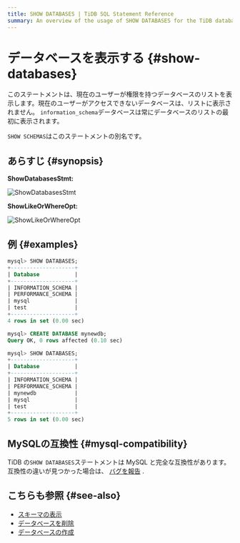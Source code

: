 ```yaml
---
title: SHOW DATABASES | TiDB SQL Statement Reference
summary: An overview of the usage of SHOW DATABASES for the TiDB database.
---
```


# データベースを表示する {#show-databases}

このステートメントは、現在のユーザーが権限を持つデータベースのリストを表示します。現在のユーザーがアクセスできないデータベースは、リストに表示されません。 `information_schema`データベースは常にデータベースのリストの最初に表示されます。

`SHOW SCHEMAS`はこのステートメントの別名です。

## あらすじ {#synopsis}

**ShowDatabasesStmt:**

![ShowDatabasesStmt](https://download.pingcap.com/images/docs/sqlgram/ShowDatabasesStmt.png)

**ShowLikeOrWhereOpt:**

![ShowLikeOrWhereOpt](https://download.pingcap.com/images/docs/sqlgram/ShowLikeOrWhereOpt.png)

## 例 {#examples}

```sql
mysql> SHOW DATABASES;
+--------------------+
| Database           |
+--------------------+
| INFORMATION_SCHEMA |
| PERFORMANCE_SCHEMA |
| mysql              |
| test               |
+--------------------+
4 rows in set (0.00 sec)

mysql> CREATE DATABASE mynewdb;
Query OK, 0 rows affected (0.10 sec)

mysql> SHOW DATABASES;
+--------------------+
| Database           |
+--------------------+
| INFORMATION_SCHEMA |
| PERFORMANCE_SCHEMA |
| mynewdb            |
| mysql              |
| test               |
+--------------------+
5 rows in set (0.00 sec)
```

## MySQLの互換性 {#mysql-compatibility}

TiDB の`SHOW DATABASES`ステートメントは MySQL と完全な互換性があります。互換性の違いが見つかった場合は、 [バグを報告](https://docs.pingcap.com/tidb/stable/support) .

## こちらも参照 {#see-also}

-   [スキーマの表示](/sql-statements/sql-statement-show-schemas.md)
-   [データベースを削除](/sql-statements/sql-statement-drop-database.md)
-   [データベースの作成](/sql-statements/sql-statement-create-database.md)

